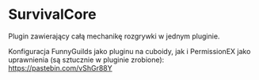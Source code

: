 # SurvivalCore
Plugin zawierający całą mechanikę rozgrywki w jednym pluginie.

Konfiguracja FunnyGuilds jako pluginu na cuboidy, jak i PermissionEX jako uprawnienia (są sztucznie w pluginie zrobione): https://pastebin.com/vShGr88Y


